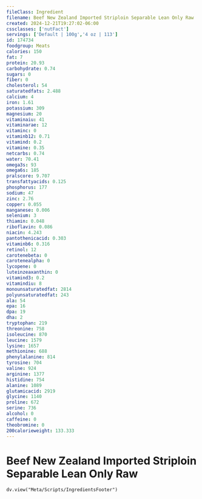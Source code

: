 ```yaml
---
fileClass: Ingredient
filename: Beef New Zealand Imported Striploin Separable Lean Only Raw
created: 2024-12-21T19:27:02-06:00
cssclasses: ['nutFact']
servings: ['Default | 100g','4 oz | 113']
id: 174734
foodgroup: Meats
calories: 150
fat: 7
protein: 20.93
carbohydrate: 0.74
sugars: 0
fiber: 0
cholesterol: 54
saturatedfats: 2.488
calcium: 4
iron: 1.61
potassium: 309
magnesium: 20
vitaminaiu: 41
vitaminarae: 12
vitaminc: 0
vitaminb12: 0.71
vitamind: 0.2
vitamine: 0.35
netcarbs: 0.74
water: 70.41
omega3s: 93
omega6s: 185
pralscore: 9.707
transfattyacids: 0.125
phosphorus: 177
sodium: 47
zinc: 2.76
copper: 0.055
manganese: 0.006
selenium: 3
thiamin: 0.048
riboflavin: 0.086
niacin: 4.243
pantothenicacid: 0.303
vitaminb6: 0.316
retinol: 12
carotenebeta: 0
carotenealpha: 0
lycopene: 0
luteinzeaxanthin: 0
vitamind3: 0.2
vitamindiu: 8
monounsaturatedfat: 2814
polyunsaturatedfat: 243
ala: 54
epa: 16
dpa: 19
dha: 2
tryptophan: 219
threonine: 758
isoleucine: 870
leucine: 1579
lysine: 1657
methionine: 688
phenylalanine: 814
tyrosine: 704
valine: 924
arginine: 1377
histidine: 754
alanine: 1089
glutamicacid: 2919
glycine: 1140
proline: 672
serine: 736
alcohol: 0
caffeine: 0
theobromine: 0
200calorieweight: 133.333
---
```


# Beef New Zealand Imported Striploin Separable Lean Only Raw

```dataviewjs
dv.view("Meta/Scripts/IngredientsFooter")
```